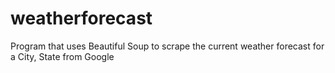 # weatherforecast
Program that uses Beautiful Soup to scrape the current weather forecast for a City, State from Google
